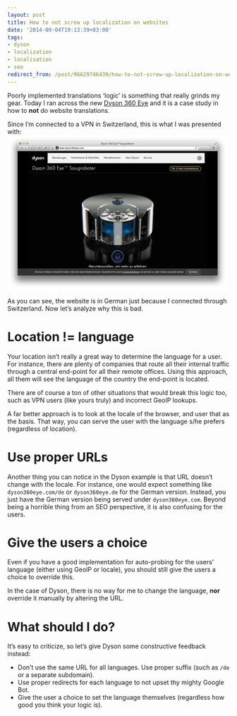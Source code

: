 ```yaml
---
layout: post
title: How to not screw up localization on websites
date: '2014-09-04T19:13:39+03:00'
tags:
- dyson
- localization
- localisation
- seo
redirect_from: /post/96629746439/how-to-not-screw-up-localization-on-websites
---
```


Poorly implemented translations ‘logic’ is something that really grinds my gear. Today I ran across the new [Dyson 360 Eye](http://www.dyson360eye.com/) and it is a case study in how to **not** do website translations.

Since I’m connected to a VPN in Switzerland, this is what I was presented with: ![](/tumblr_files/tumblr_inline_nbdymqMeeW1skxjxc.webp)

As you can see, the website is in German just because I connected through Switzerland. Now let’s analyze why this is bad.

# Location != language

Your location isn’t really a great way to determine the language for a user. For instance, there are plenty of companies that route all their internal traffic through a central end-point for all their remote offices. Using this approach, all them will see the language of the country the end-point is located.

There are of course a ton of other situations that would break this logic too, such as VPN users (like yours truly) and incorrect GeoIP lookups.

A far better approach is to look at the locale of the browser, and user that as the basis. That way, you can serve the user with the language s/he prefers (regardless of location).

# Use proper URLs

Another thing you can notice in the Dyson example is that URL doesn’t change with the locale. For instance, one would expect something like `dyson360eye.com/de` or `dyson360eye.de` for the German version. Instead, you just have the German version being served under `dyson360eye.com`. Beyond being a horrible thing from an SEO perspective, it is also confusing for the users.

# Give the users a choice

Even if you have a good implementation for auto-probing for the users’ language (either using GeoIP or locale), you should still give the users a choice to override this.

In the case of Dyson, there is no way for me to change the language, **nor** override it manually by altering the URL.

# What should I do?

It’s easy to criticize, so let’s give Dyson some constructive feedback instead:

- Don’t use the same URL for all languages. Use proper suffix (such as `/de` or a separate subdomain).
- Use proper redirects for each language to not upset thy mighty Google Bot.
- Give the user a choice to set the language themselves (regardless how good you think your logic is).

